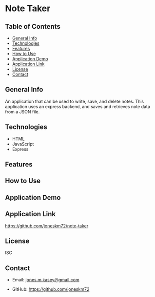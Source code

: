 # Note Taker

## Table of Contents

* [General Info](#general-info)
* [Technologies](#technologies)
* [Features](#features)
* [How to Use](#how-to-use)
* [Application Demo](#application-demo)
* [Application Link](#application-link)
* [License](#license)
* [Contact](#contact)

## General Info

An application that can be used to write, save, and delete notes. This application uses an express backend, and saves and retrieves note data from a JSON file.

## Technologies

* HTML
* JavaScript
* Express

## Features

## How to Use

## Application Demo

## Application Link

https://github.com/joneskm72/note-taker

## License

ISC

## Contact

* Email: jones.m.kasey@gmail.com

* GitHub: https://github.com/joneskm72